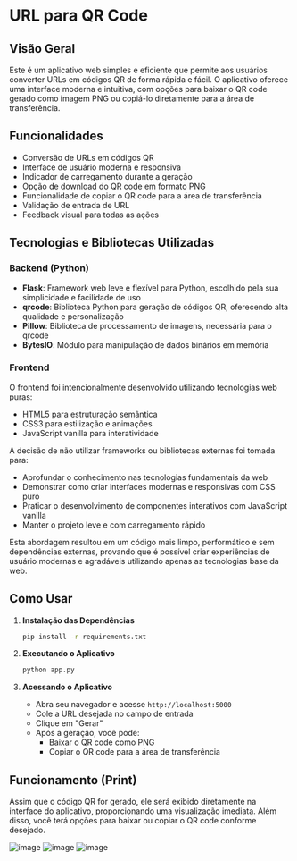# URL para QR Code

## Visão Geral

Este é um aplicativo web simples e eficiente que permite aos usuários converter URLs em códigos QR de forma rápida e fácil. O aplicativo oferece uma interface moderna e intuitiva, com opções para baixar o QR code gerado como imagem PNG ou copiá-lo diretamente para a área de transferência.

## Funcionalidades

- Conversão de URLs em códigos QR
- Interface de usuário moderna e responsiva
- Indicador de carregamento durante a geração
- Opção de download do QR code em formato PNG
- Funcionalidade de copiar o QR code para a área de transferência
- Validação de entrada de URL
- Feedback visual para todas as ações

## Tecnologias e Bibliotecas Utilizadas

### Backend (Python)

- **Flask**: Framework web leve e flexível para Python, escolhido pela sua simplicidade e facilidade de uso
- **qrcode**: Biblioteca Python para geração de códigos QR, oferecendo alta qualidade e personalização
- **Pillow**: Biblioteca de processamento de imagens, necessária para o qrcode
- **BytesIO**: Módulo para manipulação de dados binários em memória

### Frontend

O frontend foi intencionalmente desenvolvido utilizando tecnologias web puras:

- HTML5 para estruturação semântica
- CSS3 para estilização e animações
- JavaScript vanilla para interatividade

A decisão de não utilizar frameworks ou bibliotecas externas foi tomada para:

- Aprofundar o conhecimento nas tecnologias fundamentais da web
- Demonstrar como criar interfaces modernas e responsivas com CSS puro
- Praticar o desenvolvimento de componentes interativos com JavaScript vanilla
- Manter o projeto leve e com carregamento rápido

Esta abordagem resultou em um código mais limpo, performático e sem dependências externas, provando que é possível criar experiências de usuário modernas e agradáveis utilizando apenas as tecnologias base da web.

## Como Usar

1. **Instalação das Dependências**

   ```bash
   pip install -r requirements.txt
   ```

2. **Executando o Aplicativo**

   ```bash
   python app.py
   ```

3. **Acessando o Aplicativo**
   - Abra seu navegador e acesse `http://localhost:5000`
   - Cole a URL desejada no campo de entrada
   - Clique em "Gerar"
   - Após a geração, você pode:
     - Baixar o QR code como PNG
     - Copiar o QR code para a área de transferência

## Funcionamento (Print)

Assim que o código QR for gerado, ele será exibido diretamente na interface do aplicativo, proporcionando uma visualização imediata. Além disso, você terá opções para baixar ou copiar o QR code conforme desejado.

![image](https://github.com/user-attachments/assets/8f560c20-d4b0-4fb4-9379-f00aedc69346)
![image](https://github.com/user-attachments/assets/bbc9319c-3356-40c1-a31a-87188f7e37dd)
![image](https://github.com/user-attachments/assets/03617157-bda9-4034-8cd4-8a9bf804dfdd)
